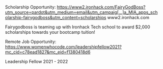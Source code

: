 

Scholarship Opportunity: https://www2.ironhack.com/FairyGodBoss?utm_source=pardot&utm_medium=email&utm_campaig[…]a_MIA_apps_scholarship-fairygodboss&utm_content=scholarships
www2.ironhack.com



Fairygodboss is teaming up with Ironhack Tech school to award $2,000 scholarships towards your bootcamp tuition!


Remote Job Opportunity: https://www.womenwhocode.com/leadershipfellow2021?mc_cid=c78ead1827&mc_eid=f1380418d6

Leadership Fellow 2021 - 2022
